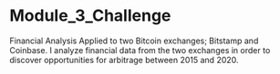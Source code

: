 # Module_3_Challenge
Financial Analysis Applied to two Bitcoin exchanges; Bitstamp and Coinbase. I analyze financial data from the two exchanges in order to discover opportunities for arbitrage between 2015 and 2020. 
